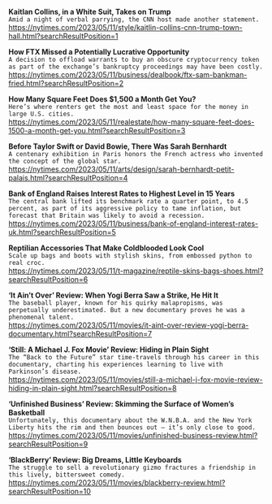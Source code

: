 **Kaitlan Collins, in a White Suit, Takes on Trump**\
`Amid a night of verbal parrying, the CNN host made another statement.`\
https://nytimes.com/2023/05/11/style/kaitlin-collins-cnn-trump-town-hall.html?searchResultPosition=1

**How FTX Missed a Potentially Lucrative Opportunity**\
`A decision to offload warrants to buy an obscure cryptocurrency token as part of the exchange’s bankruptcy proceedings may have been costly.`\
https://nytimes.com/2023/05/11/business/dealbook/ftx-sam-bankman-fried.html?searchResultPosition=2

**How Many Square Feet Does $1,500 a Month Get You?**\
`Here’s where renters get the most and least space for the money in large U.S. cities.`\
https://nytimes.com/2023/05/11/realestate/how-many-square-feet-does-1500-a-month-get-you.html?searchResultPosition=3

**Before Taylor Swift or David Bowie, There Was Sarah Bernhardt**\
`A centenary exhibition in Paris honors the French actress who invented the concept of the global star.`\
https://nytimes.com/2023/05/11/arts/design/sarah-bernhardt-petit-palais.html?searchResultPosition=4

**Bank of England Raises Interest Rates to Highest Level in 15 Years**\
`The central bank lifted its benchmark rate a quarter point, to 4.5 percent, as part of its aggressive policy to tame inflation, but forecast that Britain was likely to avoid a recession.`\
https://nytimes.com/2023/05/11/business/bank-of-england-interest-rates-uk.html?searchResultPosition=5

**Reptilian Accessories That Make Coldblooded Look Cool**\
`Scale up bags and boots with stylish skins, from embossed python to real croc.`\
https://nytimes.com/2023/05/11/t-magazine/reptile-skins-bags-shoes.html?searchResultPosition=6

**‘It Ain’t Over’ Review: When Yogi Berra Saw a Strike, He Hit It**\
`The baseball player, known for his quirky malapropisms, was perpetually underestimated. But a new documentary proves he was a phenomenal talent.`\
https://nytimes.com/2023/05/11/movies/it-aint-over-review-yogi-berra-documentary.html?searchResultPosition=7

**‘Still: A Michael J. Fox Movie’ Review: Hiding in Plain Sight**\
`The “Back to the Future” star time-travels through his career in this documentary, charting his experiences learning to live with Parkinson’s disease.`\
https://nytimes.com/2023/05/11/movies/still-a-michael-j-fox-movie-review-hiding-in-plain-sight.html?searchResultPosition=8

**‘Unfinished Business’ Review: Skimming the Surface of Women’s Basketball**\
`Unfortunately, this documentary about the W.N.B.A. and the New York Liberty hits the rim and then bounces out — it’s only close to good.`\
https://nytimes.com/2023/05/11/movies/unfinished-business-review.html?searchResultPosition=9

**‘BlackBerry’ Review: Big Dreams, Little Keyboards**\
`The struggle to sell a revolutionary gizmo fractures a friendship in this lively, bittersweet comedy.`\
https://nytimes.com/2023/05/11/movies/blackberry-review.html?searchResultPosition=10

